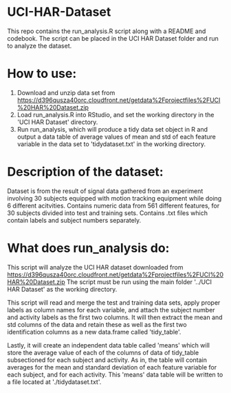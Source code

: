 # UCI-HAR-Dataset
This repo contains the run_analysis.R script along with a README and codebook. The script can be placed in the UCI HAR Dataset folder and run to analyze the dataset.

# How to use:
1) Download and unzip data set from https://d396qusza40orc.cloudfront.net/getdata%2Fprojectfiles%2FUCI%20HAR%20Dataset.zip 
2) Load run_analysis.R into RStudio, and set the working directory in the 'UCI HAR Dataset' directory.
3) Run run_analysis, which will produce a tidy data set object in R and output a data table of average values of mean and std of
each feature variable in the data set to 'tidydataset.txt' in the working directory.

# Description of the dataset:
Dataset is from the result of signal data gathered from an experiment involving 30 subjects equipped with motion tracking equipment while doing 6 different acitvities. Contains numeric data from 561 different features, for 30 subjects divided into test and training sets.
Contains .txt files which contain labels and subject numbers separately. 

# What does run_analysis do: 
This script will analyze the UCI HAR dataset downloaded from
https://d396qusza40orc.cloudfront.net/getdata%2Fprojectfiles%2FUCI%20HAR%20Dataset.zip
The script must be run using the main folder '../UCI HAR Dataset' as the working directory.

This script will read and merge the test and training data sets, apply proper labels as
column names for each variable, and attach the subject number and activity labels as the 
first two columns. It will then extract the mean and std columns of the data and retain these
as well as the first two identification columns as a new data.frame called 'tidy_table'.

Lastly, it will create an independent data table called 'means' which will store the average
value of each of the columns of data of tidy_table subsectioned for each subject and activity.
As in, the table will contain averages for the mean and standard deviation of each feature variable
for each subject, and for each activity. This 'means' data table will be written to a file located
at './tidydataset.txt'.
